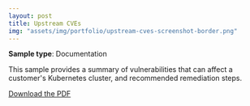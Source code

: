 ```yaml
---
layout: post
title: Upstream CVEs
img: "assets/img/portfolio/upstream-cves-screenshot-border.png"
---
```


**Sample type**: Documentation

This sample provides a summary of vulnerabilities that can affect a customer's Kubernetes cluster, and recommended remediation steps. 

<a href="https://raw.githubusercontent.com/bunnnnnnn/bunnnnnnn.github.io/main/_portfolio/vmware-cve.pdf" download>Download the PDF</a>
